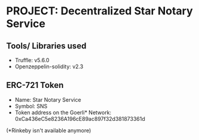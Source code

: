 # PROJECT: Decentralized Star Notary Service

## Tools/ Libraries used
- Truffle: v5.6.0
- Openzeppelin-solidity: v2.3

## ERC-721 Token 
- Name: Star Notary Service
- Symbol: SNS
- Token address on the Goerli* Network: 0xCa436eC5e8236A196cE89ac897f32d381873361d

(*Rinkeby isn't available anymore)